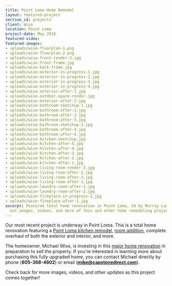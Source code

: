 ```yaml
---
title: Point Loma Home Remodel
layout: featured-project
section_id: projects
client: Wise
location: Point Loma
project-date: May 2018
featured-video: 
featured-images:
- uploads/wise-floorplan-1.png
- uploads/wise-floorplan-2.png
- uploads/wise-front-render-2.jpg
- uploads/wise-front-frame.jpg
- uploads/wise-back-frame.jpg
- uploads/wise-exterior-in-progress-1.jpg
- uploads/wise-exterior-in-progress-2.jpg
- uploads/wise-exterior-in-progress-3.jpg
- uploads/wise-exterior-in-progress-4.jpg
- uploads/wise-exterior-after-1.jpg
- uploads/wise-outdoor-space-render.jpg
- uploads/wise-exterior-after-2.jpg
- uploads/wise-bathroom-sketchup-1.jpg
- uploads/wise-bathroom-after-1.jpg
- uploads/wise-bathroom-after-2.jpg
- uploads/wise-bathroom-after-3.jpg
- uploads/wise-bathroom-sketchup-2.jpg
- uploads/wise-bathroom-after-4.jpg
- uploads/wise-bathroom-after-6.jpg
- uploads/wise-kitchen-sketchup.jpg
- uploads/wise-kitchen-after-5.jpg
- uploads/wise-kitchen-after-4.jpg
- uploads/wise-kitchen-after-3.jpg
- uploads/wise-kitchen-after-2.jpg
- uploads/wise-kitchen-after-1.jpg
- uploads/wise-living-room-render-2.jpg
- uploads/wise-living-room-after-2.jpg
- uploads/wise-living-room-after-3.jpg
- uploads/wise-living-room-after-1.jpg
- uploads/wise-laundry-room-after-1.jpg
- uploads/wise-laundry-room-after-2.jpg
- uploads/wise-fireplace-in-progress-2.jpg
- uploads/wise-fireplace-after-1.jpg
excerpt: Featured total home renovation in Point Loma, CA by Murray Lampert. Check
  out images, videos, and more of this and other home remodeling projects in San Diego.
---
```


Our most recent project is underway in Point Loma. This is a total home renovation featuring a [Point Loma kitchen remodel](/kitchen-remodeling-point-loma), [room addition](/room-additions-point-loma), complete overhaul of both the exterior and interior, and more.

The homeowner, Michael Wise, is investing in this [major home renovation](/major-renovations) in preparation to sell the property. If you're interested in learning more about purchasing this fully upgraded home, you can contact Michael directly by phone (**805-368-4602**) or email (**mike@capstonedirect.com**).

Check back for more images, videos, and other updates as this project comes together!

